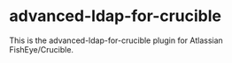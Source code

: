 # advanced-ldap-for-crucible
This is the advanced-ldap-for-crucible plugin for Atlassian FishEye/Crucible.

